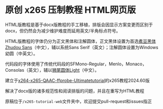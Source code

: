 # 原创 x265 压制教程 HTML网页版

<p>HTML版教程是基于docx版教程的手工移植，排版会因显示方案变更而区别于docx，但仍然会为减少维护难度而延用英文/半角标点符号。</p>
<p>HTML版教程的字体仍分为正文黑体和注解圆体，正文黑体设置为首选<a href="https://github.com/Buernia/Zhudou-Sans">煮豆黑体 Zhudou Sans</a>（中文），辅以系统Sans Serif（英文）；注解圆体设置为Windows幼圆（中英文）。</p>
<p>代码段的字体使用了传统代码段的SFMono-Regular，Menlo，Monaco，Consolas（英文），辅以<a href="https://github.com/max32002/swei-gothic/blob/master">狮尾圆体Light</a>（中文）。</p>
<p>建立于<a href="https://github.com/iAvoe/x264-x265-QAAC-ffprobe-Ultimatetutorial">x264-x265-QAAC-ffprobe-Ultimatetutorial</a>的x265教程2024.60版</p>
<p>解决了docx版的诸多规范性和阅读排版的问题，并且在重写为HTML教程</p>
<p>原稿位于<code>/x265-tutorial-web</code>文件夹中，欢迎提交pull-request和issues指正</p>
